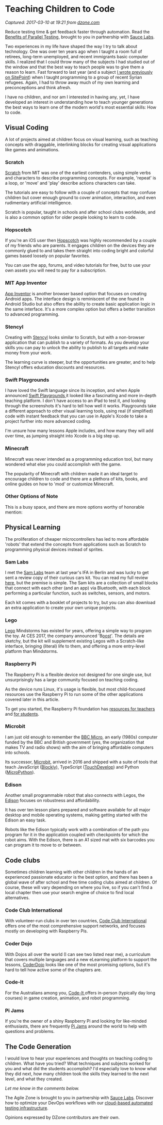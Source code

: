 # Teaching Children to Code

_Captured: 2017-03-10 at 19:21 from [dzone.com](https://dzone.com/articles/teaching-children-to-code?edition=278882&utm_source=Daily%20Digest&utm_medium=email&utm_campaign=dd%202017-03-10)_

Reduce testing time & get feedback faster through automation. Read the [Benefits of Parallel Testing](https://dzone.com/go?i=124039&u=http%3A%2F%2Finfo.saucelabs.com%2Fpaper-benefits-of-parallel-testing.html%3Futm_campaign%3Dparalleltestingwp%26utm_medium%3Dtextlink%26utm_source%3Ddzone-agile), brought to you in partnership with [Sauce Labs](https://dzone.com/go?i=124039&u=http%3A%2F%2Finfo.saucelabs.com%2Fpaper-benefits-of-parallel-testing.html%3Futm_campaign%3Dparalleltestingwp%26utm_medium%3Dtextlink%26utm_source%3Ddzone-agile).

Two experiences in my life have shaped the way I try to talk about technology. One was over ten years ago when I taught a room full of retirees, long-term unemployed, and recent immigrants basic computer skills. I realized that I could throw many of the subjects I had studied out of the window and that the best way to teach people was to give them a reason to learn. Fast forward to last year (and a subject [I wrote previously on SitePoint](https://www.sitepoint.com/teaching-programming-whats-the-best-language-for-beginners/)) when I taught programming to a group of recent Syrian refugees. Again, I had to throw away much of my own learning and preconceptions and think afresh.

I have no children, and nor am I interested in having any, yet, I have developed an interest in understanding how to teach younger generations the best ways to learn one of the modern world's most essential skills: How to code.

## Visual Coding

A lot of projects aimed at children focus on visual learning, such as teaching concepts with draggable, interlinking blocks for creating visual applications like games and animations.

### Scratch

[Scratch](https://scratch.mit.edu/) from MIT was one of the earliest contenders, using simple verbs and characters to describe programming concepts. For example, 'repeat' is a loop, or 'move' and 'play' describe actions characters can take.

The tutorials are easy to follow with a couple of concepts that may confuse children but cover enough ground to cover animation, interaction, and even rudimentary artificial intelligence.

Scratch is popular, taught in schools and after school clubs worldwide, and is also a common option for older people looking to learn to code.

### Hopscotch

If you're an iOS user then [Hopscotch](https://www.gethopscotch.com/) was highly recommended by a couple of my friends who are parents. It engages children on the devices they are commonly glued to and takes them straight into coding bright and colorful games based loosely on popular favorites.

You can use the app, forums, and video tutorials for free, but to use your own assets you will need to pay for a subscription.

### MIT App Inventor

[App Inventor](http://appinventor.mit.edu/) is another browser based option that focuses on creating Android apps. The interface design is reminiscent of the one found in Android Studio but also offers the ability to create basic application logic in the same interface. It's a more complex option but offers a better transition to advanced programming.

### Stencyl

Creating with [Stencyl](http://www.stencyl.com/) looks similar to Scratch, but with a non-browser application that can publish to a variety of formats. As you develop your skills you can pay to unlock the ability to publish to all targets and make money from your work.

The learning curve is steeper, but the opportunities are greater, and to help Stencyl offers education discounts and resources.

### Swift Playgrounds

I have loved the Swift language since its inception, and when Apple announced [Swift Playgrounds ](http://www.apple.com/swift/playgrounds/)it looked like a fascinating and more in-depth teaching platform. I don't have access to an iPad to test it, and looking through the screenshots it's hard to tell how well it works. Playgrounds take a different approach to other visual learning tools, using real (if simplified) code with instant feedback that you can use in Apple's Xcode to take a project further into more advanced coding.

I'm unsure how many lessons Apple includes, and how many they will add over time, as jumping straight into Xcode is a big step up.

### Minecraft

Minecraft was never intended as a programming education tool, but many wondered what else you could accomplish with the game.

The popularity of Minecraft with children made it an ideal target to encourage children to code and there are a plethora of kits, books, and online guides on how to 'mod' or customize Minecraft.

### Other Options of Note

This is a busy space, and there are more options worthy of honorable mention:

## Physical Learning

The proliferation of cheaper microcontrollers has led to more affordable 'robots' that extend the concepts from applications such as Scratch to programming physical devices instead of sprites.

### Sam Labs

I met the [Sam Labs](https://www.samlabs.com/) team at last year's IFA in Berlin and was lucky to get sent a review copy of their curious cars kit. You can read my full review [here](https://www.gregariousmammal.com/build-and-program-with-sam-labs-curious-cars), but the premise is simple. The Sam kits are a collection of small blocks that connect with each other (and an app) via Bluetooth, with each block performing a particular function, such as switches, sensors, and motors.

Each kit comes with a booklet of projects to try, but you can also download an extra application to create your own unique projects.

### Lego

[Lego](https://www.lego.com) Mindstorms has existed for years, offering a simple way to program the toy. At CES 2017, the company announced 'B[oost](https://www.wired.com/2017/01/legos-boost-kit-turns-bricks-robots-robots/)'. The details are sketchy, but the kit will supplement existing Legos with a Scratch-like interface, bringing (literal) life to them, and offering a more entry-level platform than Mindstorms.

### Raspberry Pi

The Raspberry Pi is a flexible device not designed for one single use, but unsurprisingly has a large community focused on teaching coding.

As the device runs Linux, it's usage is flexible, but most child-focused resources use the Raspberry Pi to run some of the other applications covered later in this article.

To get you started, the Raspberry Pi foundation has [resources for teachers](https://www.raspberrypi.org/learning/teachers-guide/) and [for students](https://www.raspberrypi.org/resources/teach/).

### Microbit

I am just old enough to remember the [BBC Micro](https://en.wikipedia.org/wiki/BBC_Micro), an early (1980s) computer funded by the BBC and British government (yes, the organization that makes TV and radio shows) with the aim of bringing affordable computers into schools.

Its successor, [Microbit](http://microbit.org/), arrived in 2016 and shipped with a suite of tools that teach JavaScript ([Blockly](https://developers.google.com/blockly/)), TypeScript ([TouchDevelop](https://www.touchdevelop.com/)) and Python ([MicroPython](https://micropython.org/)).

### Edison

Another small programmable robot that also connects with Legos, the [Edison](https://meetedison.com/) focuses on robustness and affordability.

It has over ten lesson plans prepared and software available for all major desktop and mobile operating systems, making getting started with the Edison an easy task.

Robots like the Edison typically work with a combination of the path you program for it in the application coupled with checkpoints for which the robot aims. With the Edison, there is an A1 sized mat with six barcodes you can program it to move to or between.

## Code clubs

Sometimes children learning with other children in the hands of an experienced passionate educator is the best option, and there has been a global wave of after school and free time coding clubs aimed at children. Of course, these will vary depending on where you live, so if you can't find a local chapter then use your search engine of choice to find local alternatives.

### Code Club International

With volunteer-run clubs in over ten countries, [Code Club International](https://www.codeclubworld.org/) offers one of the most comprehensive support networks, and focuses mostly on developing with Raspberry Pis.

### Coder Dojo

With Dojos all over the world (I can see two listed near me), a curriculum that covers multiple languages and a new eLearning platform to support the lessons, [CoderDojo](https://coderdojo.com/) looks like one of the most promising options, but it's hard to tell how active some of the chapters are.

### Code-It

For the Australians among you, [Code-It ](http://code-it.com.au/)offers in-person (typically day long courses) in game creation, animation, and robot programming.

### Pi Jams

If you're the owner of a shiny Raspberry Pi and looking for like-minded enthusiasts, there are frequently [Pi Jams](https://www.raspberrypi.org/jam/) around the world to help with questions and problems.

## The Code Generation

I would love to hear your experiences and thoughts on teaching coding to children. What have you tried? What techniques and subjects worked for you and what did the students accomplish? I'd especially love to know what they did next, how many children took the skills they learned to the next level, and what they created.

_Let me know in the comments below._

The Agile Zone is brought to you in partnership with [Sauce Labs](https://dzone.com/go?i=121022&u=http%3A%2F%2Finfo.saucelabs.com%2FHow-to-Get-the-Most-out-of-CICD-Workflow.html%3Futm_campaign%3Ddevops%2Bwp%26utm_medium%3Dtextlink%26utm_source%3Ddzone-agile). Discover how to optimize your DevOps workflows with our [cloud-based automated testing infrastructure](https://dzone.com/go?i=121022&u=http%3A%2F%2Finfo.saucelabs.com%2FHow-to-Get-the-Most-out-of-CICD-Workflow.html%3Futm_campaign%3Ddevops%2Bwp%26utm_medium%3Dtextlink%26utm_source%3Ddzone-agile).

Opinions expressed by DZone contributors are their own.
